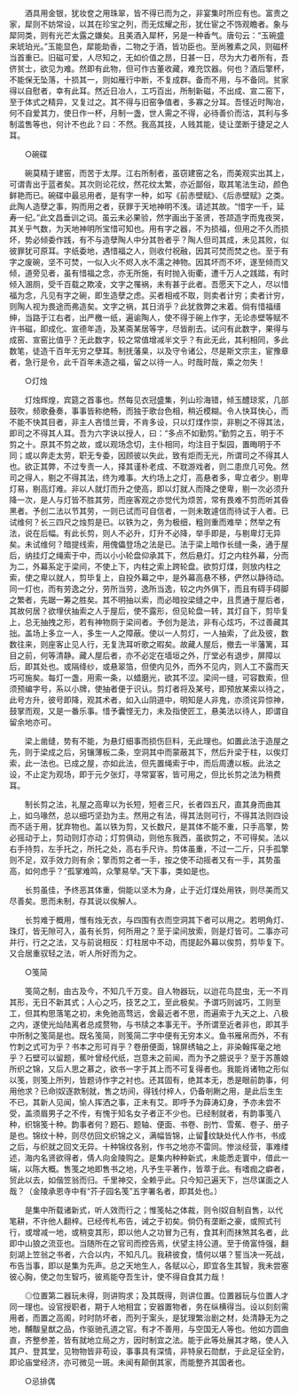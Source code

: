 <!-- { "loadSidebar": true } -->
　　酒具用金银，犹妆奁之用珠翠，皆不得已而为之，非宴集时所应有也。富贵之家，犀则不妨常设，以其在珍宝之列，而无炫耀之形，犹仕宦之不饰观瞻者。象与犀同类，则有光芒太露之嫌矣。且美酒入犀杯，另是一种香气。唐句云：“玉碗盛来琥珀光。”玉能显色，犀能助香，二物之于酒，皆功臣也。至尚雅素之风，则磁杯当首重已。旧磁可爱，人尽知之，无如价值之昂，日甚一日，尽为大力者所有，吾侪贫士，欲见为难。然即有此物，但可作古董收藏，难充饮器。何也？酒后擎杯，不能保无坠落，十损其一，则如雁行中断，不复成群。备而不用，与不备同。贫家得以自慰者，幸有此耳。然近日冶人，工巧百出，所制新磁，不出成、宣二窑下，至于体式之精异，又复过之。其不得与旧窑争值者，多寡之分耳。吾怪近时陶冶，何不自爱其力，使日作一杯，月制一盏，世人需之不得，必待善价而沽，其利与多制滥售等也，何计不也此？曰：不然。我高其技，人贱其能，徒让垄断于捷足之人耳。

　　○碗碟

　　碗莫精于建窑，而苦于太厚。江右所制者，虽窃建窑之名，而美观实出其上，可谓青出于蓝者矣。其次则论花纹，然花纹太繁，亦近鄙俗，取其笔法生动，颜色鲜艳而已。碗碟中最忌用者，是有字一种，如写《前赤壁赋》、《后赤壁赋》之类。此陶人造孽之事，购而用之者，获罪于天地神明不浅。请述其故。“惜字一千，延寿一纪。”此文昌垂训之词。虽云未必果验，然字画出于圣贤，苍颉造字而鬼夜哭，其关乎气数，为天地神明所宝惜可知也。用有字之器，不为损福，但用之不久而损坏，势必倾委作践，有不与造孽陶人中分其咎者乎？陶人但司其成，未见其败，似彼罪犹可原耳。字纸委地，遇惜福之人，则收付祝融，因其可焚而焚之也。至于有字之废碗，坚不可焚，一似入火不烬入水不濡之神物。因其坏而不坏，遂至倾而又倾，道旁见者，虽有惜福之念，亦无所施，有时抛入街衢，遭千万人之践踏，有时倾入溷厕，受千百载之欺凌，文字之罹祸，未有甚于此者。吾愿天下之人，尽以惜福为念，凡见有字之碗，即生造孽之虑。买者相戒不取，则卖者计穷；卖者计穷，则陶人视为畏途而弗造矣。文字之祸，其日消乎？此犹救弊之末着。倘有惜福缙绅，当路于江右者，出严檄一纸，遍谕陶人，使不得于碗上作字，无论赤壁等赋不许书磁，即成化、宣德年造，及某斋某居等字，尽皆削去。试问有此数字，果得与成窑、宣窑比值乎？无此数字，较之常值增减半文乎？有此无此，其利相同，多此数笔，徒造千百年无穷之孽耳。制抚藩臬，以及守令诸公，尽是斯文宗主，宦豫章者，急行是令，此千百年未造之福，留之以待一人。时哉时哉，乘之勿失！

　　○灯烛

　　灯烛辉煌，宾筵之首事也。然每见衣冠盛集，列山珍海错，倾玉醴琼浆，几部鼓吹，频歌叠奏，事事皆称绝畅，而独于歌台色相，稍近模糊。令人快耳快心，而不能不快其目者，非主人吝惜兰膏，不肯多设，只以灯煤作崇，非剔之不得其法，即司之不得其人耳。吾为六字诀以授人，曰：“多点不如勤剪。”勤剪之五，明于不剪之十。原其不剪之故，或以观场念切，主仆相同，均注目于梨园，置晦明于不同；或以奔走太劳，职无专委，因顾彼以失此，致有炬而无光，所谓司之不得其人也。欲正其弊，不过专责一人，择其谨朴老成、不耽游戏者，则二患庶几可免。然司之得人，剔之不得其法，终为难事。大约场上之灯，高悬者多，卑立者少。剔卑灯易，剔高灯难。非以人就灯而升之使高，即以灯就人而降之使卑，剔一次必须升降一次，是人与灯皆不胜其劳，而座客观之亦觉代为烦苦，常有畏难不剪而听其昏黑者。予创二法以节其劳，一则已试而可自信者，一则未敢遽信而待试于人者。已试维何？长三四尺之烛剪是已。以铁为之，务为极细，粗则重而难举；然举之有法，说在后幅。有此长剪，则人不必升，灯升不必降，举手即是，与剔卑灯无异矣。未试维何？暗提线索，用傀儡登场之法是已。法于梁上暗作长缝一条，通于屋后，纳挂灯之绳索于中，而以小小轮盘仰承其下，然后悬灯。灯之内柱外幕，分而为二，外幕系定于梁间，不使上下，内柱之索上跨轮盘。欲剪灯煤，则放内柱之索，使之卑以就人，剪毕复上，自投外幕之中，是外幕高悬不移，俨然以静待动。同一灯也，而有劳逸之分，劳所当劳，逸所当逸，较之内外俱下，而且有碍手碍脚之繁者，先踞一筹之胜矣。其不明抽以索，而必暗投梁缝之中，且贯通于屋后者，其故何居？欲埋伏抽索之人于屋后，使不露形，但见轮盘一转，其灯自下，剪毕复上，总无抽拽之形，若有神物厕于梁间者。予创为是法，非有心炫巧，不过善藏其拙。盖场上多立一人，多生一人之障蔽。使以一人剪灯，一人抽索，了此及彼，数数往来，则座客止见人行，无复洗耳听歌之暇矣。故藏人屋后，撤去一半藩篱，耳目之前，何等清静。藏人屋后者，亦不必定在墙垣之外，厅堂必有退步，屏障以后，即其处也。或隔绛纱，或悬翠箔，但使内见外，而外不见内，则人工不露而天巧可施矣。每灯一盏，用索一条，以蜡磨光，欲其不涩。梁间一缝，可容数索，但须预编字号，系以小牌，使抽者便于识认。剪灯者将及某号，即预放某索以待之，此号方升，彼号即降，观其术者，如入山阴道中，明知是人非鬼，亦须诧异惊神，鼓掌而观，又是一番乐事。惜予囊悭无力，未及指使匠工，悬美法以待人，即谓自留余地亦可。

　　梁上凿缝，势有不能，为悬灯细事而损伤巨料，无此理也。如置此法于造屋之先，则于梁成之后，另镶薄板二条，空洞其中而蒙蔽其下，然后升梁于柱，以俟灯索，此一法也。已成之屋，亦如此法，但先置绳索于中，而后周遭以板。此法之设，不止定为观场，即于元夕张灯，寻常宴客，皆可用之，但比长剪之法为稍费耳。

　　制长剪之法，礼屋之高卑以为长短，短者三尺，长者四五尺，直其身而曲其上，如乌喙然，总以细巧坚劲为主。然用之有法，得其法则可行，不得其法则四设而不适于用，犹弃物也。盖以铁为剪，又长数尺，是其体不能不重，只手高擎，势必摇动于上，剪动则灯亦动；灯剪俱动，则他东我西，虽欲剪之，不可得矣。法以右手持剪，左手托之，所托之处，高右手尺许。剪体虽重，不过一二斤，只手孤擎则不足，双手效力则有余；擎而剪之者一手，按之使不动摇者又有一手，其势虽高，如何虑乎？“孤掌难鸣，众擎易举。”天下事，类如是也。

　　长剪虽佳，予终恶其体重，倘能以坚木为身，止于近灯煤处用铁，则尽美而又尽善矣。思而未制，存其说以俟解人。

　　长剪难于概用，惟有烛无衣，与四围有衣而空洞其下者可以用之。若明角灯、珠灯，皆无隙可入，虽有长剪，何所用之？至于梁间放索，则是灯皆可。二事亦可并行，行之之法，又与前说相反：灯柱居中不动，而提起外幕以俟剪，剪毕复下。又合居重驭轻之法，听人所好而为之。

　　○笺简

　　笺简之制，由古及今，不知几千万变。自人物器玩，以迨花鸟昆虫，无一不肖其形，无日不新其式；人心之巧，技艺之工，至此极矣。予谓巧则诚巧，工则至工，但其构思落笔之初，未免驰高骛远，舍最近者不思，而遍索于九天之上、八极之内，遂使光灿陆离者总成赘物，与书牍之本事无干。予所谓至近者非也，即其手中所制之笺简是也。既名笺简，则笺简二字中便有无穷本义。鱼书雁帛而外，不有竹刺之式可为乎？书本之形可肖乎？卷册便面，锦屏绣轴之上，非染翰挥毫之地乎？石壁可以留题，蕉叶曾经代纸，岂意未之前闻，而为予之臆说乎？至于苏蕙娘所织之锦，又后人思之慕之，欲书一字于其上而不可复得者也。我能肖诸物之形似以笺，则笺上所列，皆题诗作字之衬也。还其固有，绝其本无，悉是眼前韵事，何用他求？已命奴逐款制就，售之坊间，得钱付梓人，仍备剞劂之用，是此后生生不已，其新人见闻，愉人挥洒之事，正未有艾。即呼予为薛涛幻身，予亦未尝不受，盖须眉男子之不传，有愧于知名女子者正不少也。已经制就者，有韵事笺八种，织锦笺十种。韵事者何？题石、题轴、便面、书卷、剖竹、雪蕉、卷子、册子是也。锦纹十种，则尽仿回文织锦之义，满幅皆锦，止留纹缺处代人作书，书成之后，与织就之回文无异。十种锦纹各别，作书之地亦不雷同。惨淡经营，事难缕述，海内名贤欲得者，倩人向金陵购之。是集内种种新式，未能悉走寰中，借此一端，以陈大概。售笺之地即售书之地，凡予生平著作，皆萃于此。有嗜痂之癖者，贸此以去，如偕笠翁而归。千里神交，全赖乎此。只今知己遍天下，岂尽谋面之人哉？（金陵承恩寺中有“芥子园名笺”五字署名者，即其处也。）

　　是集中所载诸新式，听人效而行之；惟笺帖之体裁，则令奴自制自售，以代笔耕，不许他人翻梓。已经传札布告，诫之于初矣。倘仍有垄断之豪，或照式刊行，或增减一地，或稍变其形，即以他人之功冒为己有，食其利而抹煞其名者，此即中山狼之流亚也。当随所在之官司而控告焉，伏望主持公道。至于倚富恃强，翻刻湖上笠翁之书者，六合以内，不知凡几。我耕彼食，情何以堪？誓当决一死战，布告当事，即以是集为先声。总之天地生人，各赋以心，即宜各生其智，我未尝塞彼心胸，使之勿生智巧，彼焉能夺吾生计，使不得自食其力哉！

　　◎位置第二器玩未得，则讲购求；及其既得，则讲位置。位置器玩与位置人才同一理也。设官授职者，期于人地相宜；安器置物者，务在纵横得当。设以刻刻需用者，而置之高阁，时时防坏者，而列于案头，是犹理繁治剧之材，处清静无为之地，黼黻皇猷之品，作驱驰孔道之官。有才不善用，与空国无人等也。他如方圆曲直，齐整参差，皆有就地立局之方，因时制宜之法。能于此等处展其才略，使人入其户、登其堂，见物物皆非苟设，事事具有深情，非特泉石勋猷，于此足征全豹，即论庙堂经济，亦可微见一斑。未闻有颠倒其家，而能整齐其国者也。

　　○忌排偶

